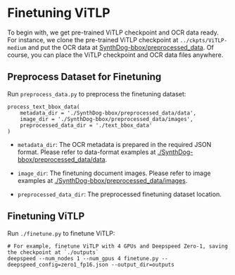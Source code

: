 # Finetuning ViTLP
To begin with, we get pre-trained ViTLP checkpoint and OCR data ready. For instance, we clone the pre-trained ViTLP checkpoint at `../ckpts/ViTLP-medium` and put the OCR data at [SynthDog-bbox/preprocessed_data](https://github.com/Veason-silverbullet/ViTLP/tree/main/finetuning/SynthDog-bbox/preprocessed_data/data). Of course, you can place the ViTLP checkpoint and OCR data files anywhere.



## Preprocess Dataset for Finetuning
Run `preprocess_data.py` to preprocess the finetuning dataset:

<pre><code>process_text_bbox_data(
    metadata_dir = './SynthDog-bbox/preprocessed_data/data',
    image_dir = './SynthDog-bbox/preprocessed_data/images',
    preprocessed_data_dir = './text_bbox_data'
)</code></pre>

- `metadata_dir`: The OCR metadata is prepared in the required JSON format. Please refer to data-format examples at [./SynthDog-bbox/preprocessed_data/data](https://github.com/Veason-silverbullet/ViTLP/tree/main/finetuning/SynthDog-bbox/preprocessed_data/data).

- `image_dir`: The finetuning document images. Please refer to image examples at [./SynthDog-bbox/preprocessed_data/images](https://github.com/Veason-silverbullet/ViTLP/tree/main/finetuning/SynthDog-bbox/preprocessed_data/images).

- `preprocessed_data_dir`: The preprocessed finetuning dataset location.



## Finetuning ViTLP
Run `./finetune.py` to finetune ViTLP:
<pre><code># For example, finetune ViTLP with 4 GPUs and Deepspeed Zero-1, saving the checkpoint at `./outputs`
deepspeed --num_nodes 1 --num_gpus 4 finetune.py --deepspeed_config=zero1_fp16.json --output_dir=outputs</code></pre>
